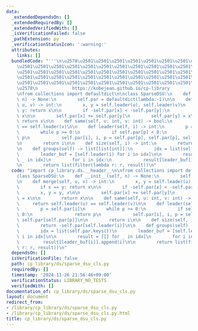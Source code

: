 ```yaml
---
data:
  _extendedDependsOn: []
  _extendedRequiredBy: []
  _extendedVerifiedWith: []
  _isVerificationFailed: false
  _pathExtension: py
  _verificationStatusIcon: ':warning:'
  attributes:
    links: []
  bundledCode: "'''\n\u257A\u2501\u2501\u2501\u2501\u2501\u2501\u2501\u2501\u2501\u2501\
    \u2501\u2501\u2501\u2501\u2501\u2501\u2501\u2501\u2501\u2501\u2501\u2501\u2501\
    \u2501\u2501\u2501\u2501\u2501\u2501\u2501\u2501\u2501\u2501\u2501\u2501\u2501\
    \u2501\u2501\u2501\u2501\u2501\u2501\u2501\u2501\u2501\u2501\u2501\u2501\u2501\
    \u2501\u2501\u2501\u2501\u2501\u2501\u2501\u2501\u2501\u2501\u2501\u2501\u2501\
    \u2578\n             https://kobejean.github.io/cp-library               \n'''\n\
    \nfrom collections import defaultdict\n\nclass SparseDSU:\n    def __init__(self,\
    \ n) -> None:\n        self.par = defaultdict(lambda:-1)\n\n    def merge(self,\
    \ u, v) -> int:\n        x, y = self.leader(u), self.leader(v)\n        if x ==\
    \ y: return x\n\n        if -self.par[x] < -self.par[y]:\n            x, y = y,\
    \ x\n\n        self.par[x] += self.par[y]\n        self.par[y] = x\n\n       \
    \ return x\n\n    def same(self, u: int, v: int) -> bool:\n        return self.leader(u)\
    \ == self.leader(v)\n\n    def leader(self, i) -> int:\n        p = self.par[i]\n\
    \        while p >= 0:\n            if self.par[p] < 0:\n                return\
    \ p\n            self.par[i], i, p = self.par[p], self.par[p], self.par[self.par[p]]\n\
    \n        return i\n\n    def size(self, i) -> int:\n        return -self.par[self.leader(i)]\n\
    \n    def groups(self) -> list[list[int]]:\n        idx = list(self.par.keys())\n\
    \        leader_buf = [self.leader(i) for i in idx]\n\n        result = [[] for\
    \ _ in idx]\n        for i in idx:\n            result[leader_buf[i]].append(i)\n\
    \n        return list(filter(lambda r: r, result))\n"
  code: "import cp_library.ds.__header__\n\nfrom collections import defaultdict\n\n\
    class SparseDSU:\n    def __init__(self, n) -> None:\n        self.par = defaultdict(lambda:-1)\n\
    \n    def merge(self, u, v) -> int:\n        x, y = self.leader(u), self.leader(v)\n\
    \        if x == y: return x\n\n        if -self.par[x] < -self.par[y]:\n    \
    \        x, y = y, x\n\n        self.par[x] += self.par[y]\n        self.par[y]\
    \ = x\n\n        return x\n\n    def same(self, u: int, v: int) -> bool:\n   \
    \     return self.leader(u) == self.leader(v)\n\n    def leader(self, i) -> int:\n\
    \        p = self.par[i]\n        while p >= 0:\n            if self.par[p] <\
    \ 0:\n                return p\n            self.par[i], i, p = self.par[p], self.par[p],\
    \ self.par[self.par[p]]\n\n        return i\n\n    def size(self, i) -> int:\n\
    \        return -self.par[self.leader(i)]\n\n    def groups(self) -> list[list[int]]:\n\
    \        idx = list(self.par.keys())\n        leader_buf = [self.leader(i) for\
    \ i in idx]\n\n        result = [[] for _ in idx]\n        for i in idx:\n   \
    \         result[leader_buf[i]].append(i)\n\n        return list(filter(lambda\
    \ r: r, result))\n"
  dependsOn: []
  isVerificationFile: false
  path: cp_library/ds/sparse_dsu_cls.py
  requiredBy: []
  timestamp: '2024-11-26 21:56:46+09:00'
  verificationStatus: LIBRARY_NO_TESTS
  verifiedWith: []
documentation_of: cp_library/ds/sparse_dsu_cls.py
layout: document
redirect_from:
- /library/cp_library/ds/sparse_dsu_cls.py
- /library/cp_library/ds/sparse_dsu_cls.py.html
title: cp_library/ds/sparse_dsu_cls.py
---
```

